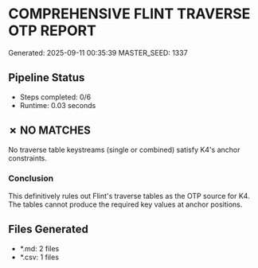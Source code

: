 # COMPREHENSIVE FLINT TRAVERSE OTP REPORT

Generated: 2025-09-11 00:35:39
MASTER_SEED: 1337

## Pipeline Status

- Steps completed: 0/6
- Runtime: 0.03 seconds

## ✗ NO MATCHES

No traverse table keystreams (single or combined) satisfy K4's anchor constraints.

### Conclusion

This definitively rules out Flint's traverse tables as the OTP source for K4.
The tables cannot produce the required key values at anchor positions.

## Files Generated

- *.md: 2 files
- *.csv: 1 files
